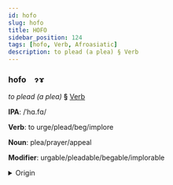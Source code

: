```yaml
---
id: hofo
slug: hofo
title: HOFO
sidebar_position: 124
tags: [hofo, Verb, Afroasiatic]
description: to plead (a plea) § Verb
---
```


### hofo&emsp;<span kind="abugida">ɂɤ</span>

*to plead (a plea)* **§** [Verb](../../tags/Verb)

**IPA**: /ˈhɑ.fɑ/

**Verb**: to urge/plead/beg/implore

**Noun**: plea/prayer/appeal

**Modifier**: urgable/pleadable/begable/implorable

<details>
    <summary>Origin</summary>
    Arabic حث ḥaṯṯa /ħaθ.θa/<br/>
    <em>Afroasiatic Language Family</em>
</details>